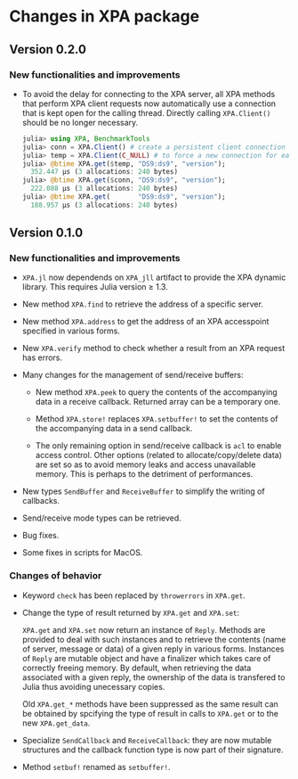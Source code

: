 # Changes in XPA package

## Version 0.2.0

### New functionalities and improvements

- To avoid the delay for connecting to the XPA server, all XPA methods that
  perform XPA client requests now automatically use a connection that is kept
  open for the calling thread.  Directly calling `XPA.Client()` should be no
  longer necessary.

  ```julia
  julia> using XPA, BenchmarkTools
  julia> conn = XPA.Client() # create a persistent client connection
  julia> temp = XPA.Client(C_NULL) # to force a new connection for each request
  julia> @btime XPA.get($temp, "DS9:ds9", "version");
    352.447 μs (3 allocations: 240 bytes)
  julia> @btime XPA.get($conn, "DS9:ds9", "version");
    222.088 μs (3 allocations: 240 bytes)
  julia> @btime XPA.get(       "DS9:ds9", "version");
    188.957 μs (3 allocations: 240 bytes)
  ```


## Version 0.1.0

### New functionalities and improvements

- `XPA.jl` now dependends on `XPA_jll` artifact to provide the XPA dynamic
  library.  This requires Julia version ≥ 1.3.

- New method `XPA.find` to retrieve the address of a specific server.

- New method `XPA.address` to get the address of an XPA accesspoint specified
  in various forms.

- New `XPA.verify` method to check whether a result from an XPA request has
  errors.

- Many changes for the management of send/receive buffers:

  - New method `XPA.peek` to query the contents of the accompanying data in a
    receive callback.  Returned array can be a temporary one.

  - Method `XPA.store!` replaces `XPA.setbuffer!` to set the contents of the
    accompanying data in a send callback.

  - The only remaining option in send/receive callback is `acl` to enable
    access control.  Other options (related to allocate/copy/delete data) are
    set so as to avoid memory leaks and access unavailable memory.  This is
    perhaps to the detriment of performances.

- New types `SendBuffer` and `ReceiveBuffer` to simplify the writing of callbacks.

- Send/receive mode types can be retrieved.

- Bug fixes.

- Some fixes in scripts for MacOS.


### Changes of behavior

- Keyword `check` has been replaced by `throwerrors` in `XPA.get`.

- Change the type of result returned by `XPA.get` and `XPA.set`:

  `XPA.get` and `XPA.set` now return an instance of `Reply`.  Methods are
  provided to deal with such instances and to retrieve the contents (name of
  server, message or data) of a given reply in various forms.  Instances of
  `Reply` are mutable object and have a finalizer which takes care of correctly
  freeing memory.  By default, when retrieving the data associated with a given
  reply, the ownership of the data is transfered to Julia thus avoiding
  unecessary copies.

  Old `XPA.get_*` methods have been suppressed as the same result can be
  obtained by spcifying the type of result in calls to `XPA.get` or to the new
  `XPA.get_data`.

- Specialize `SendCallback` and `ReceiveCallback`: they are now mutable
  structures and the callback function type is now part of their signature.

- Method `setbuf!` renamed as `setbuffer!`.

